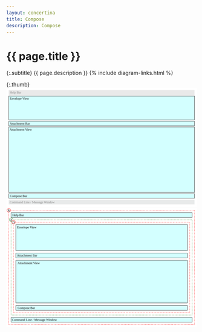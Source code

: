 ```yaml
---
layout: concertina
title: Compose
description: Compose
---
```


# {{ page.title }}

{:.subtitle}
{{ page.description }}
{% include diagram-links.html %}

{:.thumb}
![s-dlg-compose](images/s-dlg-compose.svg)
![l-dlg-compose](images/l-dlg-compose.svg)
